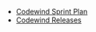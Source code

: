 * [Codewind Sprint Plan](https://github.com/eclipse/codewind/wiki/Sprint-Plan)
* [Codewind Releases](https://download.eclipse.org/codewind/milestone/)
